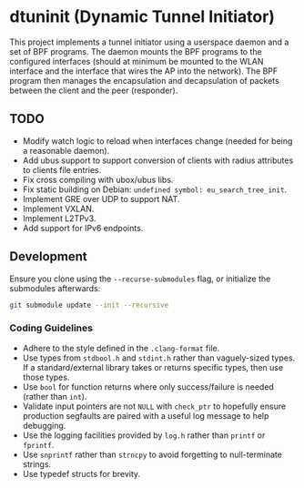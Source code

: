 # dtuninit (Dynamic Tunnel Initiator)

This project implements a tunnel initiator using a userspace daemon and a set of BPF programs. The
daemon mounts the BPF programs to the configured interfaces (should at minimum be mounted to the
WLAN interface and the interface that wires the AP into the network). The BPF program then manages
the encapsulation and decapsulation of packets between the client and the peer (responder).

## TODO

- Modify watch logic to reload when interfaces change (needed for being a reasonable daemon).
- Add ubus support to support conversion of clients with radius attributes to clients file entries.
- Fix cross compiling with ubox/ubus libs.
- Fix static building on Debian: `undefined symbol: eu_search_tree_init`.
- Implement GRE over UDP to support NAT.
- Implement VXLAN.
- Implement L2TPv3.
- Add support for IPv6 endpoints.

## Development

Ensure you clone using the `--recurse-submodules` flag, or initialize the submodules afterwards:

```sh
git submodule update --init --recursive
```

### Coding Guidelines

- Adhere to the style defined in the `.clang-format` file.
- Use types from `stdbool.h` and `stdint.h` rather than vaguely-sized types. If a standard/external
  library takes or returns specific types, then use those types.
- Use `bool` for function returns where only success/failure is needed (rather than `int`).
- Validate input pointers are not `NULL` with `check_ptr` to hopefully ensure production segfaults
  are paired with a useful log message to help debugging.
- Use the logging facilities provided by `log.h` rather than `printf` or `fprintf`.
- Use `snprintf` rather than `strncpy` to avoid forgetting to null-terminate strings.
- Use typedef structs for brevity.
